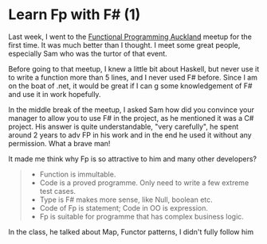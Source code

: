 # Learn Fp with F# (1)

Last week, I went to the [Functional Programming Auckland]([https://www.meetup.com/Functional-Programming-Auckland/events/260393159/](https://www.meetup.com/Functional-Programming-Auckland/events/260393159/)) meetup for the first time. It was much better than I thought. I meet some great people, especially Sam who was the turtor of that event. 

Before going to that meetup, I knew a little bit about Haskell, but never use it to write a function more than 5 lines, and I never used F# before. Since I am on the boat of .net, it would be great if I can g some knowledgement of F# and use it in work hopefully.

In the middle break of the meetup, I asked Sam how did you convince your manager to allow you to use F# in the project, as he mentioned it was a C# project. His answer is quite understandable, "very carefully", he spent around 2 years to adv FP in his work and in the end he used it without any permission. What a brave man!

It made me think why Fp is so attractive to him and many other developers?

>  * Function is immultable. 
> * Code is a proved programme. Only need to write a few extreme test cases.
> * Type is F# makes more sense, like Null, boolean etc. 
> * Code of Fp is statement; Code in OO is expression.
> * Fp is suitable for programme that has complex business logic.

In the class, he talked about Map, Functor patterns, I didn't fully follow him
<!--stackedit_data:
eyJoaXN0b3J5IjpbMTU0MTExNDMzMSwtNzY3ODc5MTgyLDE0OT
g3ODg0MzIsMTA2ODkwNjgwNSwtMTY1MjE4OTY1MF19
-->